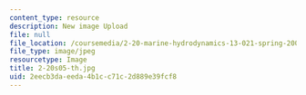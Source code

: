 ```yaml
---
content_type: resource
description: New image Upload
file: null
file_location: /coursemedia/2-20-marine-hydrodynamics-13-021-spring-2005/2eecb3daeeda4b1cc71c2d889e39fcf8_2-20s05-th.jpg
file_type: image/jpeg
resourcetype: Image
title: 2-20s05-th.jpg
uid: 2eecb3da-eeda-4b1c-c71c-2d889e39fcf8
---
```

